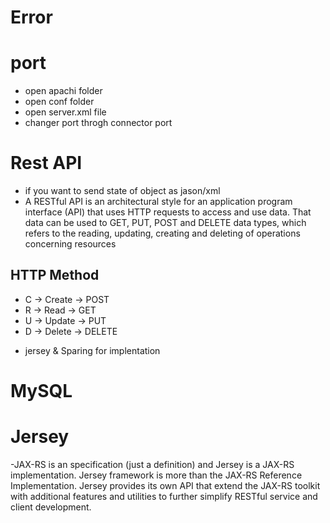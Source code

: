 # Error
# port
- open apachi folder 
- open conf folder
- open server.xml file 
- changer port throgh connector port

# Rest API
- if you want to send state of object as jason/xml
- A RESTful API is an architectural style for an application program interface (API) that uses HTTP requests to access and use data. That data can be used to GET, PUT, POST and DELETE data types, which refers to the reading, updating, creating and deleting of operations concerning resources
 ## HTTP Method
 + C -> Create -> POST
 + R -> Read -> GET
 + U -> Update -> PUT
 + D -> Delete -> DELETE
- jersey & Sparing for implentation 

# MySQL 

# Jersey
-JAX-RS is an specification (just a definition) and Jersey is a JAX-RS implementation. Jersey framework is more than the JAX-RS Reference Implementation. Jersey provides its own API that extend the JAX-RS toolkit with additional features and utilities to further simplify RESTful service and client development.


